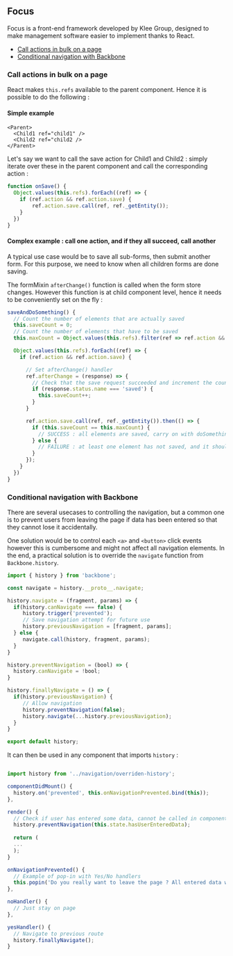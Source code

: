 ## Focus
Focus is a front-end framework developed by Klee Group, designed to make management software easier to implement thanks to React. 

* [Call actions in bulk on a page](#call-actions-in-bulk-on-a-page)
* [Conditional navigation with Backbone](#conditional-navigation-with-backbone)

### Call actions in bulk on a page
React makes `this.refs` available to the parent component. Hence it is possible to do the following :

#### Simple example

```JSX
<Parent>
  <Child1 ref="child1" />
  <Child2 ref="child2 />
</Parent>
```

Let's say we want to call the save action for Child1 and Child2 : simply iterate over these in the parent component and call the corresponding action :

```javascript
function onSave() {
  Object.values(this.refs).forEach((ref) => {
    if (ref.action && ref.action.save) {
        ref.action.save.call(ref, ref._getEntity());
    }
  })
}
```

#### Complex example : call one action, and if they all succeed, call another
A typical use case would be to save all sub-forms, then submit another form. For this purpose, we need to know when all children forms are done saving.

The formMixin `afterChange()` function is called when the form store changes. However this function is at child component level, hence it needs to be conveniently set on the fly :

```javascript
saveAndDoSomething() {
  // Count the number of elements that are actually saved
  this.saveCount = 0;
  // Count the number of elements that have to be saved
  this.maxCount = Object.values(this.refs).filter(ref => ref.action && ref.action.save).length - 1;

  Object.values(this.refs).forEach((ref) => {
    if (ref.action && ref.action.save) {

      // Set afterChange() handler
      ref.afterChange = (response) => {
        // Check that the save request succeeded and increment the counter
        if (response.status.name === 'saved') {
          this.saveCount++;
        }
      }

      ref.action.save.call(ref, ref._getEntity()).then(() => {
        if (this.saveCount == this.maxCount) {
          // SUCCESS : all elements are saved, carry on with doSomething();
        } else {
          // FAILURE : at least one element has not saved, and it should handle its own behaviour
        }
      });
    }
  })
}
```


### Conditional navigation with Backbone
There are several usecases to controlling the navigation, but a common one is to prevent users from leaving the page if data has been entered so that they cannot lose it accidentally.

One solution would be to control each `<a>` and `<button>` click events however this is cumbersome and might not affect all navigation elements. In the end, a practical solution is to override the `navigate` function from `Backbone.history`.

```javascript
import { history } from 'backbone';

const navigate = history.__proto__.navigate;

history.navigate = (fragment, params) => {
  if(history.canNavigate === false) {
     history.trigger('prevented');
     // Save navigation attempt for future use
     history.previousNavigation = [fragment, params];
  } else {
     navigate.call(history, fragment, params);
  }
}

history.preventNavigation = (bool) => {
  history.canNavigate = !bool;
}

history.finallyNavigate = () => {
  if(history.previousNavigation) {
     // Allow navigation
     history.preventNavigation(false);
     history.navigate(...history.previousNavigation);
  }
}

export default history;
```

It can then be used in any component that imports `history` :
```javascript

import history from '../navigation/overriden-history';

componentDidMount() {
  history.on('prevented', this.onNavigationPrevented.bind(this));
},

render() {
  // Check if user has entered some data, cannot be called in componentDidMount if using component state
  history.preventNavigation(this.state.hasUserEnteredData);
  
  return (
  ...
  );
}

onNavigationPrevented() {
  // Example of pop-in with Yes/No handlers
  this.popin('Do you really want to leave the page ? All entered data will be lost.', noHandler, yesHandler);
},

noHandler() {
  // Just stay on page
},

yesHandler() {
  // Navigate to previous route
  history.finallyNavigate();
}
```




